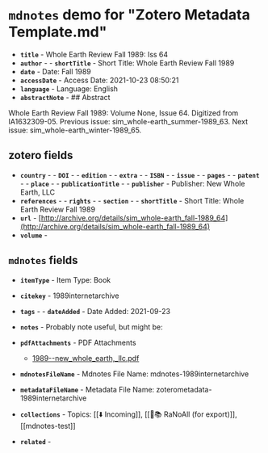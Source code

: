 # `mdnotes` demo for "Zotero Metadata Template.md"

- **`title`** - Whole Earth Review  Fall 1989: Iss 64
- **`author`** - - **`shortTitle`** -  Short Title: Whole Earth Review  Fall 1989
- **`date`** -  Date: Fall 1989
- **`accessDate`** -  Access Date: 2021-10-23 08:50:21
- **`language`** -  Language: English
- **`abstractNote`** - ## Abstract

Whole Earth Review Fall 1989: Volume None, Issue 64.
Digitized from IA1632309-05.
Previous issue: sim_whole-earth_summer-1989_63.
Next issue: sim_whole-earth_winter-1989_65.


## zotero fields

- **`country`** - - **`DOI`** - - **`edition`** - - **`extra`** - - **`ISBN`** - - **`issue`** - - **`pages`** - - **`patent`** - - **`place`** - - **`publicationTitle`** - - **`publisher`** -  Publisher: New Whole Earth, LLC
- **`references`** - - **`rights`** - - **`section`** - - **`shortTitle`** -  Short Title: Whole Earth Review  Fall 1989
- **`url`** - [http://archive.org/details/sim_whole-earth_fall-1989_64](http://archive.org/details/sim_whole-earth_fall-1989_64)
- **`volume`** - 

## `mdnotes`  fields

- **`itemType`** -  Item Type: Book
- **`citekey`** - 1989internetarchive
- **`tags`** - - **`dateAdded`** -  Date Added: 2021-09-23
- **`notes`** - 
Probably note useful, but might be:

- **`pdfAttachments`** -  PDF Attachments
	- [1989--new_whole_earth,_llc.pdf](zotero://open-pdf/library/items/EABWUNHQ)

- **`mdnotesFileName`** -  Mdnotes File Name: mdnotes-1989internetarchive

- **`metadataFileName`** -  Metadata File Name: zoterometadata-1989internetarchive

- **`collections`** -  Topics: [[⬇️ Incoming]], [[🌿📚 RaNoAll (for export)]], [[mdnotes-test]]

- **`related`** - 
  
